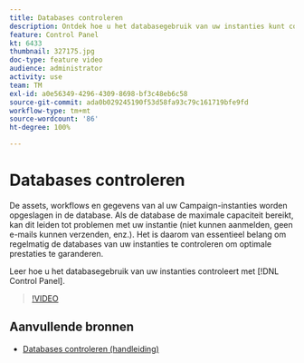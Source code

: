 ```yaml
---
title: Databases controleren
description: Ontdek hoe u het databasegebruik van uw instanties kunt controleren.
feature: Control Panel
kt: 6433
thumbnail: 327175.jpg
doc-type: feature video
audience: administrator
activity: use
team: TM
exl-id: a0e56349-4296-4309-8698-bf3c48eb6c58
source-git-commit: ada0b029245190f53d58fa93c79c161719bfe9fd
workflow-type: tm+mt
source-wordcount: '86'
ht-degree: 100%

---
```


# Databases controleren

De assets, workflows en gegevens van al uw Campaign-instanties worden opgeslagen in de database. Als de database de maximale capaciteit bereikt, kan dit leiden tot problemen met uw instantie (niet kunnen aanmelden, geen e-mails kunnen verzenden, enz.). Het is daarom van essentieel belang om regelmatig de databases van uw instanties te controleren om optimale prestaties te garanderen.

Leer hoe u het databasegebruik van uw instanties controleert met [!DNL Control Panel].

>[!VIDEO](https://video.tv.adobe.com/v/327175?quality=12)

## Aanvullende bronnen

* [Databases controleren (handleiding)](https://experienceleague.adobe.com/docs/control-panel/using/performance-monitoring/database-monitoring.html?lang=nl#performance-monitoring)
